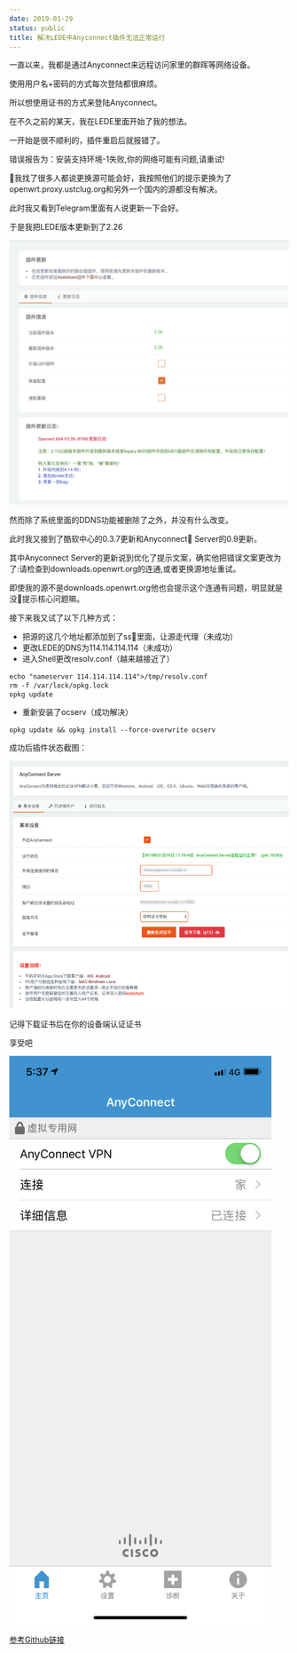 ```yaml
---
date: 2019-01-29
status: public
title: 解决LEDE中Anyconnect插件无法正常运行
---
```


一直以来，我都是通过Anyconnect来远程访问家里的群晖等网络设备。

使用用户名+密码的方式每次登陆都很麻烦。

所以想使用证书的方式来登陆Anyconnect。

在不久之前的某天，我在LEDE里面开始了我的想法。

一开始是很不顺利的，插件重启后就报错了。

错误报告为：安装支持环境-1失败,你的网络可能有问题,请重试!

我找了很多人都说更换源可能会好，我按照他们的提示更换为了openwrt.proxy.ustclug.org和另外一个国内的源都没有解决。

此时我又看到Telegram里面有人说更新一下会好。

于是我把LEDE版本更新到了2.26

![](https://raw.githubusercontent.com/deepcoldy/pic/master/20190727231109.png)

然而除了系统里面的DDNS功能被删除了之外，并没有什么改变。

此时我又接到了酷软中心的0.3.7更新和Anyconnect Server的0.9更新。

其中Anyconnect Server的更新说到优化了提示文案，确实他把错误文案更改为了:请检查到downloads.openwrt.org的连通,或者更换源地址重试。

即使我的源不是downloads.openwrt.org他也会提示这个连通有问题，明显就是没提示核心问题嘛。

接下来我又试了以下几种方式：

* 把源的这几个地址都添加到了ss里面，让源走代理（未成功）
* 更改LEDE的DNS为114.114.114.114（未成功）
* 进入Shell更改resolv.conf（越来越接近了）

```shell
echo "nameserver 114.114.114.114">/tmp/resolv.conf
rm -f /var/lock/opkg.lock
opkg update
```
* 重新安装了ocserv（成功解决）
```
opkg update && opkg install --force-overwrite ocserv
```

成功后插件状态截图：

![](https://raw.githubusercontent.com/deepcoldy/pic/master/20190727231136.png)

记得下载证书后在你的设备端认证证书


享受吧

![](https://raw.githubusercontent.com/deepcoldy/pic/master/20190727231201.png)

[参考Github链接](https://github.com/koolshare/ledesoft/issues/234)